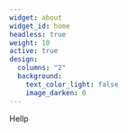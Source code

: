 ```yaml
---
widget: about
widget_id: home
headless: true
weight: 10
active: true
design:
  columns: "2"
  background:
    text_color_light: false
    image_darken: 0
---
```

Hellp